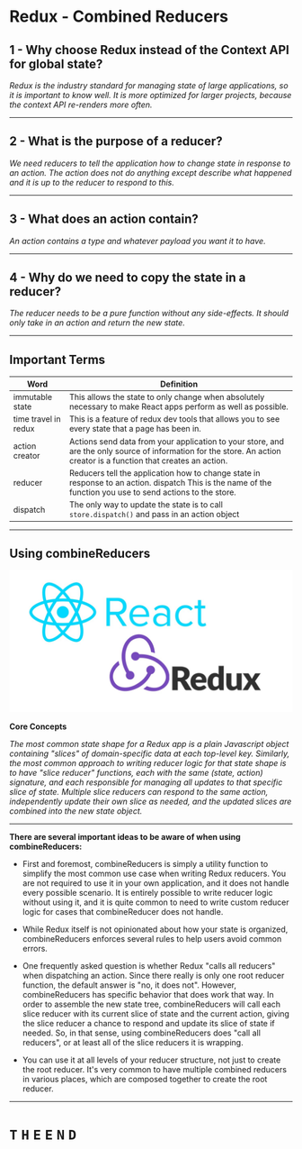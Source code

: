 # Redux - Combined Reducers


## 1 - Why choose Redux instead of the Context API for global state?

*Redux is the industry standard for managing state of large applications, so it is important to know well. It is more optimized for larger projects, because the context API re-renders more often.*

---

## 2 - What is the purpose of a reducer?

*We need reducers to tell the application how to change state in response to an action. The action does not do anything except describe what happened and it is up to the reducer to respond to this.*

---

## 3 - What does an action contain?

*An action contains a type and whatever payload you want it to have.*

---

## 4 - Why do we need to copy the state in a reducer?

*The reducer needs to be a pure function without any side-effects. It should only take in an action and return the new state.*

----

## Important Terms


Word | Definition 
------------ | -------------
immutable state | This allows the state to only change when absolutely necessary to make React apps perform as well as possible.
time travel in redux | This is a feature of redux dev tools that allows you to see every state that a page has been in.
action creator | Actions send data from your application to your store, and are the only source of information for the store. An action creator is a function that creates an action.
reducer |  Reducers tell the application how to change state in response to an action. dispatch This is the name of the function you use to send actions to the store.
dispatch | The only way to update the state is to call `store.dispatch()` and pass in an action object

---

## Using combineReducers


![redux](imgs/redux.jpg)


**Core Concepts**


*The most common state shape for a Redux app is a plain Javascript object containing "slices" of domain-specific data at each top-level key. Similarly, the most common approach to writing reducer logic for that state shape is to have "slice reducer" functions, each with the same (state, action) signature, and each responsible for managing all updates to that specific slice of state. Multiple slice reducers can respond to the same action, independently update their own slice as needed, and the updated slices are combined into the new state object.*

---

**There are several important ideas to be aware of when using combineReducers:**

- First and foremost, combineReducers is simply a utility function to simplify the most common use case when writing Redux reducers. You are not required to use it in your own application, and it does not handle every possible scenario. It is entirely possible to write reducer logic without using it, and it is quite common to need to write custom reducer logic for cases that combineReducer does not handle. 

- While Redux itself is not opinionated about how your state is organized, combineReducers enforces several rules to help users avoid common errors. 

- One frequently asked question is whether Redux "calls all reducers" when dispatching an action. Since there really is only one root reducer function, the default answer is "no, it does not". However, combineReducers has specific behavior that does work that way. In order to assemble the new state tree, combineReducers will call each slice reducer with its current slice of state and the current action, giving the slice reducer a chance to respond and update its slice of state if needed. So, in that sense, using combineReducers does "call all reducers", or at least all of the slice reducers it is wrapping.

- You can use it at all levels of your reducer structure, not just to create the root reducer. It's very common to have multiple combined reducers in various places, which are composed together to create the root reducer.

----

# `T` `H` `E` `E` `N` `D`
